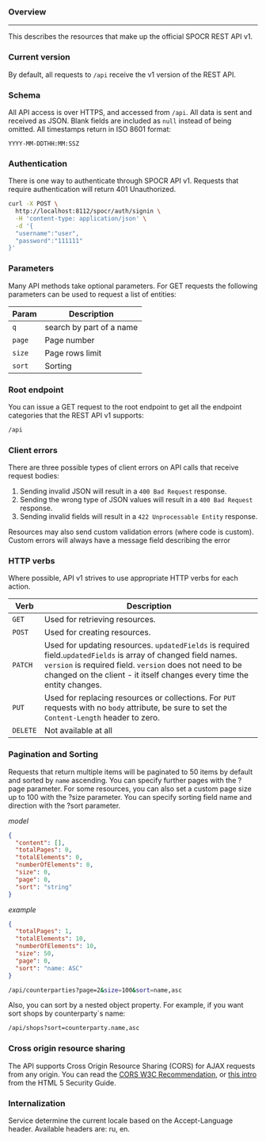 ### Overview

***

This describes the resources that make up the official SPOCR REST API v1. 


### Current version

By default, all requests to `/api` receive the v1 version of the REST API.

### Schema

All API access is over HTTPS, and accessed from `/api`. All data is sent and received as JSON.
Blank fields are included as `null` instead of being omitted.
All timestamps return in ISO 8601 format:

`YYYY-MM-DDTHH:MM:SSZ`

### Authentication

There is one way to authenticate through SPOCR API v1. Requests that require authentication will return 401 Unauthorized.

```sh
curl -X POST \
  http://localhost:8112/spocr/auth/signin \
  -H 'content-type: application/json' \
  -d '{
  "username":"user",
  "password":"111111"
}'
```

### Parameters

Many API methods take optional parameters. For GET requests the following parameters can be used to request a list of entities:

| Param  | Description  |
|---|---|
| `q` | search by part of a name |
| `page` | Page number |
| `size` |  Page rows limit |
| `sort` |  Sorting |

### Root endpoint

You can issue a GET request to the root endpoint to get all the endpoint categories that the REST API v1 supports:

```sh
/api
````

### Client errors

There are three possible types of client errors on API calls that receive request bodies:

1. Sending invalid JSON will result in a `400 Bad Request` response.
1. Sending the wrong type of JSON values will result in a `400 Bad Request` response.
1. Sending invalid fields will result in a `422 Unprocessable Entity` response.

Resources may also send custom validation errors (where code is custom). Custom errors will always have a message field describing the error

### HTTP verbs

Where possible, API v1 strives to use appropriate HTTP verbs for each action.

| Verb | Description  |
|---|---|
| `GET` | Used for retrieving resources. |
| `POST` |  Used for creating resources. |
| `PATCH` |  Used for updating resources. `updatedFields` is required field.`updatedFields` is array of changed field names. `version` is required field. `version` does not need to be changed on the client - it itself changes every time the entity changes. |
| `PUT` |  Used for replacing resources or collections. For `PUT` requests with no `body` attribute, be sure to set the `Content-Length` header to zero. |
| `DELETE` |  Not available at all |

### Pagination and Sorting

Requests that return multiple items will be paginated to 50 items by default and sorted by `name` ascending. You can specify further pages with the ?page parameter. For some resources, you can also set a custom page size up to 100 with the ?size parameter. You can specify sorting field name and direction with the ?sort parameter.

*model*

```json
{
  "content": [],
  "totalPages": 0,
  "totalElements": 0,
  "numberOfElements": 0,
  "size": 0,
  "page": 0,
  "sort": "string"
}
```

*example*
```json
{
  "totalPages": 1,
  "totalElements": 10,
  "numberOfElements": 10,
  "size": 50,
  "page": 0,
  "sort": "name: ASC"
}
```


```sh
/api/counterparties?page=2&size=100&sort=name,asc
```
Also, you can sort by a nested object property. For example, if you want sort shops by counterparty`s name:

```sh
/api/shops?sort=counterparty.name,asc
```

### Cross origin resource sharing

The API supports Cross Origin Resource Sharing (CORS) for AJAX requests from any origin. You can read the [CORS W3C Recommendation](http://www.w3.org/TR/cors/), or [this intro](http://code.google.com/p/html5security/wiki/CrossOriginRequestSecurity) from the HTML 5 Security Guide.

### Internalization

Service determine the current locale based on the Accept-Language header. Available headers are: ru, en.
